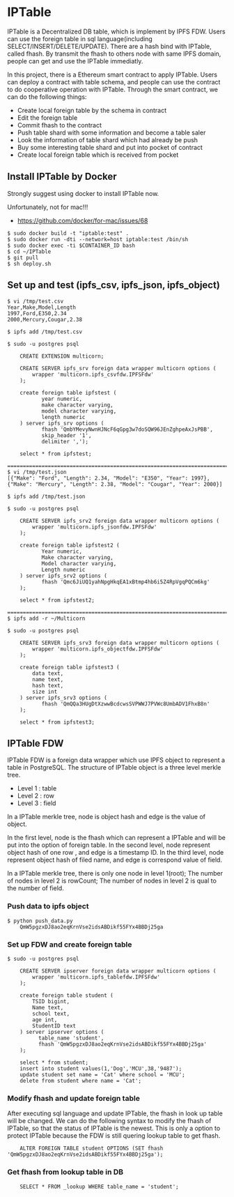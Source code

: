 # IPTable

IPTable is a Decentralized DB table, which is implement by IPFS FDW.
Users can use the foreign table in sql language(including SELECT/INSERT/DELETE/UPDATE).
There are a hash bind with IPTable, called fhash.
By transmit the fhash to others node with same IPFS domain, people can get and use the IPTable immediatly.

In this project, there is a Ethereum smart contract to apply IPTable.
Users can deploy a contract with table schema, and people can use the contract to do cooperative operation with IPTable.
Through the smart contract, we can do the following things:
  - Create local foreign table by the schema in contract
  - Edit the foreign table
  - Commit fhash to the contract
  - Push table shard with some information and become a table saler
  - Look the information of table shard which had already be push
  - Buy some interesting table shard and put into pocket of contract
  - Create local foreign table which is received from pocket


## Install IPTable by Docker

Strongly suggest using docker to install IPTable now.

Unfortunately, not for mac!!!
  - https://github.com/docker/for-mac/issues/68

```
$ sudo docker build -t "iptable:test" .
$ sudo docker run -dti --network=host iptable:test /bin/sh
$ sudo docker exec -ti $CONTAINER_ID bash
$ cd ~/IPTable
$ git pull
$ sh deploy.sh
```


## Set up and test (ipfs_csv, ipfs_json, ipfs_object)
```
$ vi /tmp/test.csv
Year,Make,Model,Length
1997,Ford,E350,2.34
2000,Mercury,Cougar,2.38

$ ipfs add /tmp/test.csv 

$ sudo -u postgres psql

    CREATE EXTENSION multicorn;
    
    CREATE SERVER ipfs_srv foreign data wrapper multicorn options (
        wrapper 'multicorn.ipfs_csvfdw.IPFSFdw'
    );

    create foreign table ipfstest (
           year numeric,
           make character varying,
           model character varying,
           length numeric
    ) server ipfs_srv options (
           fhash 'QmbYMevyNwnHJNcF6qGpg3w7doSQW96JEnZghpeAxJsPBB',
           skip_header '1',
           delimiter ',');

    select * from ipfstest;

==========================================================================
$ vi /tmp/test.json
[{"Make": "Ford", "Length": 2.34, "Model": "E350", "Year": 1997}, {"Make": "Mercury", "Length": 2.38, "Model": "Cougar", "Year": 2000}]

$ ipfs add /tmp/test.json

$ sudo -u postgres psql

    CREATE SERVER ipfs_srv2 foreign data wrapper multicorn options (
        wrapper 'multicorn.ipfs_jsonfdw.IPFSFdw'
    );

    create foreign table ipfstest2 (
           Year numeric,
           Make character varying,
           Model character varying,
           Length numeric
    ) server ipfs_srv2 options (
           fhash 'Qmc6JiUQ1yahNpgHkqEA1xBtmp4hb6i5Z4RpVgqPQCm6kg'
    );

    select * from ipfstest2;

==========================================================================
$ ipfs add -r ~/Multicorn

$ sudo -u postgres psql

    CREATE SERVER ipfs_srv3 foreign data wrapper multicorn options (
        wrapper 'multicorn.ipfs_objectfdw.IPFSFdw'
    );

    create foreign table ipfstest3 (
        data text,
        name text,
        hash text,
        size int
    ) server ipfs_srv3 options (
           fhash 'QmQQa3HUgDtXzwwBcdcwsSVPWWJ7PVWc8UmbADV1FhxB8n'
    );

    select * from ipfstest3;
```

## IPTable FDW
IPTable FDW is a foreign data wrapper which use IPFS object to represent a table in PostgreSQL. 
The structure of IPTable object is a three level merkle tree. 
  - Level 1 : table
  - Level 2 : row
  - Level 3 : field

In a IPTable merkle tree, node is object hash and edge is the value of object. 

In the first level, node is the fhash which can represent a IPTable and will be put into the option of foreign table.
In the second level, node represent object hash of one row , and edge is a timestamp ID.
In the third level, node represent object hash of filed name, and edge is correspond value of field.
 
In a IPTable merkle tree, there is only one node in level 1(root); 
The number of nodes in level 2 is rowCount; 
The number of nodes in level 2 is qual to the number of field.

### Push data to ipfs object
```
$ python push_data.py 
    QmW5pgzxDJ8ao2eqKrnVse2idsABDikf55FYx4BBDj25ga
```

### Set up FDW and create foreign table
```
$ sudo -u postgres psql

    CREATE SERVER ipserver foreign data wrapper multicorn options (
        wrapper 'multicorn.ipfs_tablefdw.IPFSFdw'
    );

    create foreign table student (
        TSID bigint,
        Name text,
        school text,
        age int,
        StudentID text
    ) server ipserver options (
          table_name 'student',
          fhash 'QmW5pgzxDJ8ao2eqKrnVse2idsABDikf55FYx4BBDj25ga'
    );

    select * from student;
    insert into student values(1,'Dog','MCU',38,'9487');
    update student set name = 'Cat' where school = 'MCU';
    delete from student where name = 'Cat';
```

### Modify fhash and update foreign table
After executing sql language and update IPTable, the fhash in look up table will be changed. 
We can do the following syntax to modify the fhash of IPTable, so that the status of IPTable is the newest. 
This is only a option to protect IPTable because the FDW is still quering lookup table to get fhash.

```
    ALTER FOREIGN TABLE student OPTIONS (SET fhash 'QmW5pgzxDJ8ao2eqKrnVse2idsABDikf55FYx4BBDj25ga');
```

### Get fhash from lookup table in DB
```
    SELECT * FROM _lookup WHERE table_name = 'student';
```
